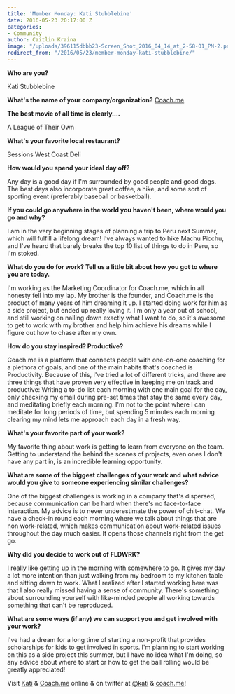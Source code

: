 ```yaml
---
title: 'Member Monday: Kati Stubblebine'
date: 2016-05-23 20:17:00 Z
categories:
- Community
author: Caitlin Kraina
image: "/uploads/396115dbbb23-Screen_Shot_2016_04_14_at_2-58-01_PM-2.png"
redirect_from: "/2016/05/23/member-monday-kati-stubblebine/"
---
```


**Who are you?**

Kati Stubblebine

**What's the name of your company/organization?**
[Coach.me](https://www.coach.me) 

<!-- more --> 

**The best movie of all time is clearly....**

A League of Their Own

**What's your favorite local restaurant?**

Sessions West Coast Deli 

**How would you spend your ideal day off?**

Any day is a good day if I'm surrounded by good people and good dogs. The best days also incorporate great coffee, a hike, and some sort of sporting event (preferably baseball or basketball). 

**If you could go anywhere in the world you haven't been, where would you go and why?**

I am in the very beginning stages of planning a trip to Peru next Summer, which will fulfill a lifelong dream! I've always wanted to hike Machu Picchu, and I've heard that barely breaks the top 10 list of things to do in Peru, so I'm stoked. 

**What do you do for work? Tell us a little bit about how you got to where you are today.**

I'm working as the Marketing Coordinator for Coach.me, which in all honesty fell into my lap. My brother is the founder, and Coach.me is the product of many years of him dreaming it up. I started doing work for him as a side project, but ended up really loving it. I'm only a year out of school, and still working on nailing down exactly what I want to do, so it's awesome to get to work with my brother and help him achieve his dreams while I figure out how to chase after my own. 

**How do you stay inspired? Productive?**

Coach.me is a platform that connects people with one-on-one coaching for a plethora of goals, and one of the main habits that's coached is Productivity. Because of this, I've tried a lot of different tricks, and there are three things that have proven very effective in keeping me on track and productive: Writing a to-do list each morning with one main goal for the day, only checking my email during pre-set times that stay the same every day, and meditating briefly each morning. I'm not to the point where I can meditate for long periods of time, but spending 5 minutes each morning clearing my mind lets me approach each day in a fresh way.

**What's your favorite part of your work?**

My favorite thing about work is getting to learn from everyone on the team. Getting to understand the behind the scenes of projects, even ones I don't have any part in, is an incredible learning opportunity. 

**What are some of the biggest challenges of your work and what advice would you give to someone experiencing similar challenges?**

One of the biggest challenges is working in a company that's dispersed, because communication can be hard when there's no face-to-face interaction. My advice is to never underestimate the power of chit-chat. We have a check-in round each morning where we talk about things that are non work-related, which makes communication about work-related issues throughout the day much easier. It opens those channels right from the get go.

**Why did you decide to work out of FLDWRK?**

I really like getting up in the morning with somewhere to go. It gives my day a lot more intention than just walking from my bedroom to my kitchen table and sitting down to work. What I realized after I started working here was that I also really missed having a sense of community. There's something about surrounding yourself with like-minded people all working towards something that can't be reproduced. 

**What are some ways (if any) we can support you and get involved with your work?**

I've had a dream for a long time of starting a non-profit that provides scholarships for kids to get involved in sports. I'm planning to start working on this as a side project this summer, but I have no idea what I'm doing, so any advice about where to start or how to get the ball rolling would be greatly appreciated!

Visit [Kati](http://katistubblebine.com) & [Coach.me](https://www.coach.me) online & on twitter at [@kati](http://twitter.com/kati) & [coach.me](https://twitter.com/CoachDotMe)!